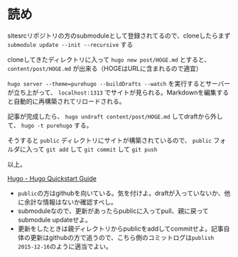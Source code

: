 読め
====

sitesrcリポジトリの方のsubmoduleとして登録されてるので、cloneしたらまず `submodule update --init --recursive` する

cloneしてきたディレクトリに入って `hugo new post/HOGE.md` とすると、 `content/post/HOGE.md` が出来る（HOGEはURLに含まれるので適宜）

`hugo server --theme=purehugo --buildDrafts --watch` を実行するとサーバーが立ち上がって、 `localhost:1313` でサイトが見られる。Markdownを編集すると自動的に再構築されてリロードされる。

記事が完成したら、 `hugo undraft content/post/HOGE.md` してdraftから外して、 `hugo -t purehugo` する。

そうすると `public` ディレクトリにサイトが構築されているので、 `public` フォルダに入って `git add` して `git commit` して `git push`

以上。

[Hugo - Hugo Quickstart Guide](http://gohugo.io/overview/quickstart/)

* `public`の方はgithubを向いている。気を付けよ。draftが入っていないか、他に余計な情報はないか確認すべし。
* submoduleなので、更新があったらpublicに入ってpull、親に戻ってsubmodule updateせよ。
* 更新をしたときは親ディレクトリからpublicをaddしてcommitせよ。記事自体の更新はgithubの方で追うので、こちら側のコミットログは`publish 2015-12-16`のように適当でよい。
